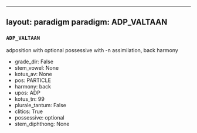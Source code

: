 
---
layout: paradigm
paradigm: ADP_VALTAAN
---
### ` ADP_VALTAAN `

adposition with optional possessive with -n assimilation, back harmony
* grade_dir: False
* stem_vowel: None
* kotus_av: None
* pos: PARTICLE
* harmony: back
* upos: ADP
* kotus_tn: 99
* plurale_tantum: False
* clitics: True
* possessive: optional
* stem_diphthong: None
